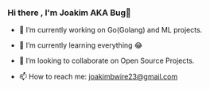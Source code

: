 ### Hi there , I'm Joakim AKA Bug👋



- 🔭 I’m currently working on Go(Golang) and ML projects.
- 🌱 I’m currently learning everything 😂

- 👯 I’m looking to collaborate on Open Source Projects.
- 📫 How to reach me: joakimbwire23@gmail.com



